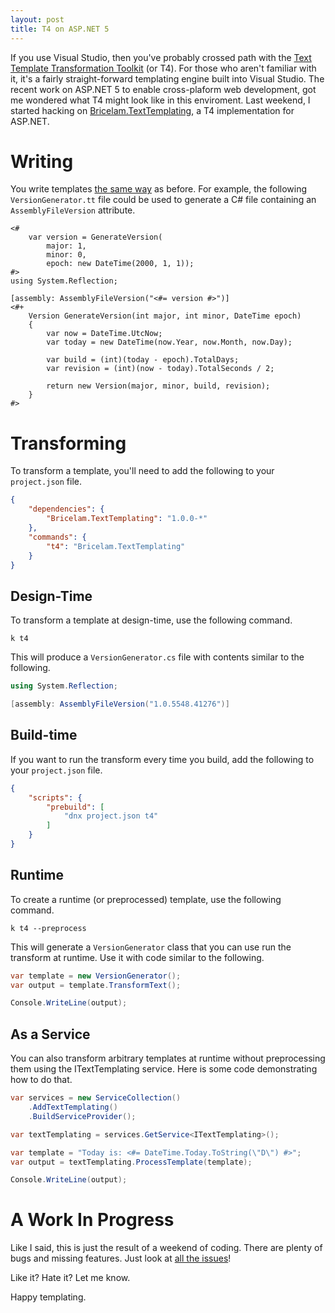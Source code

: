 ```yaml
---
layout: post
title: T4 on ASP.NET 5
---
```


If you use Visual Studio, then you've probably crossed path with the [Text Template Transformation Toolkit][1] (or T4).
For those who aren't familiar with it, it's a fairly straight-forward templating engine built into Visual Studio. The
recent work on ASP.NET 5 to enable cross-plaform web development, got me wondered what T4 might look like in this
enviroment. Last weekend, I started hacking on [Bricelam.TextTemplating][2], a T4 implementation for ASP.NET.

Writing
=======
You write templates [the same way][3] as before. For example, the following `VersionGenerator.tt` file could be used to
generate a C# file containing an `AssemblyFileVersion` attribute.

    <#
        var version = GenerateVersion(
            major: 1,
            minor: 0,
            epoch: new DateTime(2000, 1, 1));
    #>
    using System.Reflection;

    [assembly: AssemblyFileVersion("<#= version #>")]
    <#+
        Version GenerateVersion(int major, int minor, DateTime epoch)
        {
            var now = DateTime.UtcNow;
            var today = new DateTime(now.Year, now.Month, now.Day);

            var build = (int)(today - epoch).TotalDays;
            var revision = (int)(now - today).TotalSeconds / 2;

            return new Version(major, minor, build, revision);
        }
    #>

Transforming
============
To transform a template, you'll need to add the following to your `project.json` file.

```json
{
    "dependencies": {
        "Bricelam.TextTemplating": "1.0.0-*"
    },
    "commands": {
        "t4": "Bricelam.TextTemplating"
    }
}
```

Design-Time
-----------
To transform a template at design-time, use the following command.

```
k t4
```

This will produce a `VersionGenerator.cs` file with contents similar to the following.

```csharp
using System.Reflection;

[assembly: AssemblyFileVersion("1.0.5548.41276")]
```

Build-time
----------
If you want to run the transform every time you build, add the following to your `project.json` file.

```json
{
    "scripts": {
        "prebuild": [
            "dnx project.json t4"
        ]
    }
}
```

Runtime
-------
To create a runtime (or preprocessed) template, use the following command.

```
k t4 --preprocess
```

This will generate a `VersionGenerator` class that you can use run the transform at runtime. Use it with code similar to
the following.

```csharp
var template = new VersionGenerator();
var output = template.TransformText();

Console.WriteLine(output);
```

As a Service
------------
You can also transform arbitrary templates at runtime without preprocessing them using the ITextTemplating service. Here
is some code demonstrating how to do that.

```csharp
var services = new ServiceCollection()
    .AddTextTemplating()
    .BuildServiceProvider();

var textTemplating = services.GetService<ITextTemplating>();

var template = "Today is: <#= DateTime.Today.ToString(\"D\") #>";
var output = textTemplating.ProcessTemplate(template);

Console.WriteLine(output);
```

A Work In Progress
==================
Like I said, this is just the result of a weekend of coding. There are plenty of bugs and missing features. Just look
at [all the issues][4]!

Like it? Hate it? Let me know.

Happy templating.


  [1]: https://msdn.microsoft.com/en-us/library/bb126445.aspx
  [2]: https://github.com/bricelam/TextTemplating
  [3]: https://msdn.microsoft.com/en-us/library/bb126478.aspx
  [4]: https://github.com/bricelam/TextTemplating/issues
